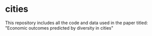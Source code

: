 # cities
This repository includes all the code and data used in the paper titled:
"Economic outcomes predicted by diversity in cities" 
